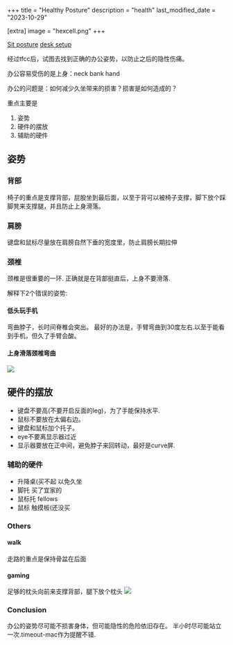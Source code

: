 +++
title = "Healthy Posture"
description = "health"
last_modified_date = "2023-10-29"

[extra]
image = "hexcell.png"
+++

[Sit posture](https://www.youtube.com/watch?v=riD8Xt8r1MQ)
[desk setup](https://www.youtube.com/watch?v=Ree1CWifQTg)

经过tfcc后，试图去找到正确的办公姿势，以防止之后的隐性伤痛。

办公容易受伤的是上身：neck bank hand

办公的问题是：如何减少久坐带来的损害？损害是如何造成的？

重点主要是 
1. 姿势 
2. 硬件的摆放 
3. 辅助的硬件

## 姿势
### 背部
椅子的重点是支撑背部，屁股坐到最后面，以至于背可以被椅子支撑，脚下放个踩脚凳来支撑腿，并且防止上身滑落。

### 肩膀
键盘和鼠标尽量放在肩膀自然下垂的宽度里，防止肩膀长期拉伸

### 颈椎
颈椎是很重要的一环. 
正确就是在背部挺直后，上身不要滑落.

解释下2个错误的姿势:
#### 低头玩手机
弯曲脖子，长时间脊椎会突出。
最好的办法是，手臂弯曲到30度左右.以至于能看到手机，但久了手臂会酸。
#### 上身滑落颈椎弯曲
![](https://i.imgur.com/mK65m6w.png)

## 硬件的摆放 
- 键盘不要高(不要开启反面的leg)，为了手能保持水平.
- 鼠标不要放在太偏右边。
- 键盘和鼠标加个托子。
- eye不要离显示器过近
- 显示器要放在正中间，避免脖子来回转动，最好是curve屏.

### 辅助的硬件
- 升降桌(买不起
    以免久坐
- 脚托
    买了宜家的
- 鼠标托
    fellows
- 鼠标
    触摸板(还没买


### Others

#### walk
走路的重点是保持骨盆在后面

#### gaming
足够的枕头向前来支撑背部，腿下放个枕头
![](https://i.imgur.com/wQRyID6.png)
### Conclusion

办公的姿势尽可能不损害身体，但可能隐性的危险依旧存在。
半小时尽可能站立一次.timeout-mac作为提醒不错.








